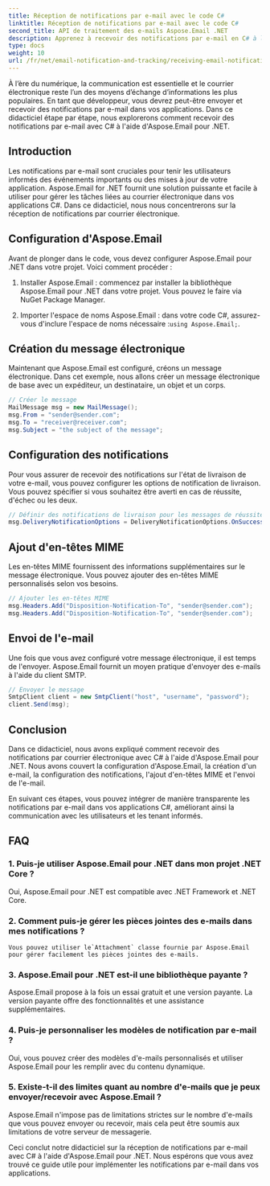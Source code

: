 ```yaml
---
title: Réception de notifications par e-mail avec le code C#
linktitle: Réception de notifications par e-mail avec le code C#
second_title: API de traitement des e-mails Aspose.Email .NET
description: Apprenez à recevoir des notifications par e-mail en C# à l'aide d'Aspose.Email pour .NET. Exemple de code efficace fourni.
type: docs
weight: 10
url: /fr/net/email-notification-and-tracking/receiving-email-notifications-with-csharp-code/
---
```



À l’ère du numérique, la communication est essentielle et le courrier électronique reste l’un des moyens d’échange d’informations les plus populaires. En tant que développeur, vous devrez peut-être envoyer et recevoir des notifications par e-mail dans vos applications. Dans ce didacticiel étape par étape, nous explorerons comment recevoir des notifications par e-mail avec C# à l'aide d'Aspose.Email pour .NET.

## Introduction

Les notifications par e-mail sont cruciales pour tenir les utilisateurs informés des événements importants ou des mises à jour de votre application. Aspose.Email for .NET fournit une solution puissante et facile à utiliser pour gérer les tâches liées au courrier électronique dans vos applications C#. Dans ce didacticiel, nous nous concentrerons sur la réception de notifications par courrier électronique.

## Configuration d'Aspose.Email

Avant de plonger dans le code, vous devez configurer Aspose.Email pour .NET dans votre projet. Voici comment procéder :

1. Installer Aspose.Email : commencez par installer la bibliothèque Aspose.Email pour .NET dans votre projet. Vous pouvez le faire via NuGet Package Manager.

2.  Importer l'espace de noms Aspose.Email : dans votre code C#, assurez-vous d'inclure l'espace de noms nécessaire :`using Aspose.Email;`.

## Création du message électronique

Maintenant que Aspose.Email est configuré, créons un message électronique. Dans cet exemple, nous allons créer un message électronique de base avec un expéditeur, un destinataire, un objet et un corps.

```csharp
// Créer le message
MailMessage msg = new MailMessage();
msg.From = "sender@sender.com";
msg.To = "receiver@receiver.com";
msg.Subject = "the subject of the message";
```

## Configuration des notifications

Pour vous assurer de recevoir des notifications sur l'état de livraison de votre e-mail, vous pouvez configurer les options de notification de livraison. Vous pouvez spécifier si vous souhaitez être averti en cas de réussite, d'échec ou les deux.

```csharp
// Définir des notifications de livraison pour les messages de réussite et d'échec
msg.DeliveryNotificationOptions = DeliveryNotificationOptions.OnSuccess | DeliveryNotificationOptions.OnFailure;
```

## Ajout d'en-têtes MIME

Les en-têtes MIME fournissent des informations supplémentaires sur le message électronique. Vous pouvez ajouter des en-têtes MIME personnalisés selon vos besoins.

```csharp
// Ajouter les en-têtes MIME
msg.Headers.Add("Disposition-Notification-To", "sender@sender.com");
msg.Headers.Add("Disposition-Notification-To", "sender@sender.com");
```

## Envoi de l'e-mail

Une fois que vous avez configuré votre message électronique, il est temps de l'envoyer. Aspose.Email fournit un moyen pratique d'envoyer des e-mails à l'aide du client SMTP.

```csharp
// Envoyer le message
SmtpClient client = new SmtpClient("host", "username", "password");
client.Send(msg);
```

## Conclusion

Dans ce didacticiel, nous avons expliqué comment recevoir des notifications par courrier électronique avec C# à l'aide d'Aspose.Email pour .NET. Nous avons couvert la configuration d'Aspose.Email, la création d'un e-mail, la configuration des notifications, l'ajout d'en-têtes MIME et l'envoi de l'e-mail.

En suivant ces étapes, vous pouvez intégrer de manière transparente les notifications par e-mail dans vos applications C#, améliorant ainsi la communication avec les utilisateurs et les tenant informés.

## FAQ

### 1. Puis-je utiliser Aspose.Email pour .NET dans mon projet .NET Core ?
   Oui, Aspose.Email pour .NET est compatible avec .NET Framework et .NET Core.

### 2. Comment puis-je gérer les pièces jointes des e-mails dans mes notifications ?
    Vous pouvez utiliser le`Attachment` classe fournie par Aspose.Email pour gérer facilement les pièces jointes des e-mails.

### 3. Aspose.Email pour .NET est-il une bibliothèque payante ?
   Aspose.Email propose à la fois un essai gratuit et une version payante. La version payante offre des fonctionnalités et une assistance supplémentaires.

### 4. Puis-je personnaliser les modèles de notification par e-mail ?
   Oui, vous pouvez créer des modèles d'e-mails personnalisés et utiliser Aspose.Email pour les remplir avec du contenu dynamique.

### 5. Existe-t-il des limites quant au nombre d'e-mails que je peux envoyer/recevoir avec Aspose.Email ?
   Aspose.Email n'impose pas de limitations strictes sur le nombre d'e-mails que vous pouvez envoyer ou recevoir, mais cela peut être soumis aux limitations de votre serveur de messagerie.

Ceci conclut notre didacticiel sur la réception de notifications par e-mail avec C# à l'aide d'Aspose.Email pour .NET. Nous espérons que vous avez trouvé ce guide utile pour implémenter les notifications par e-mail dans vos applications. 